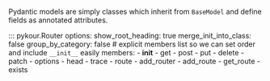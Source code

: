 Pydantic models are simply classes which inherit from `BaseModel` and define fields as annotated attributes.

::: pykour.Router
    options:
        show_root_heading: true
        merge_init_into_class: false
        group_by_category: false
        # explicit members list so we can set order and include `__init__` easily
        members:
          - __init__
          - get
          - post
          - put
          - delete
          - patch
          - options
          - head
          - trace
          - route
          - add_router
          - add_route
          - get_route
          - exists